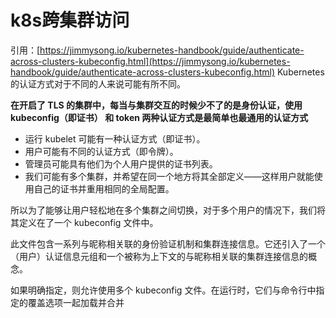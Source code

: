 # k8s跨集群访问

引用：[https://jimmysong.io/kubernetes-handbook/guide/authenticate-across-clusters-kubeconfig.html](https://jimmysong.io/kubernetes-handbook/guide/authenticate-across-clusters-kubeconfig.html) Kubernetes 的认证方式对于不同的人来说可能有所不同。

**在开启了 TLS 的集群中，每当与集群交互的时候少不了的是身份认证，使用 kubeconfig（即证书） 和 token 两种认证方式是最简单也最通用的认证方式**

* 运行 kubelet 可能有一种认证方式（即证书）。
* 用户可能有不同的认证方式（即令牌）。
* 管理员可能具有他们为个人用户提供的证书列表。
* 我们可能有多个集群，并希望在同一个地方将其全部定义——这样用户就能使用自己的证书并重用相同的全局配置。

所以为了能够让用户轻松地在多个集群之间切换，对于多个用户的情况下，我们将其定义在了一个 kubeconfig 文件中。

此文件包含一系列与昵称相关联的身份验证机制和集群连接信息。它还引入了一个（用户）认证信息元组和一个被称为上下文的与昵称相关联的集群连接信息的概念。

如果明确指定，则允许使用多个 kubeconfig 文件。在运行时，它们与命令行中指定的覆盖选项一起加载并合并

